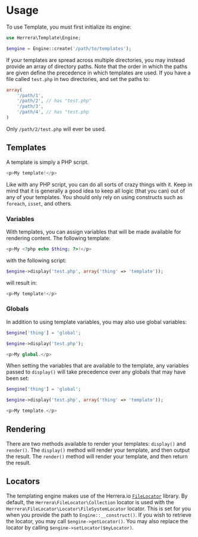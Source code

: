 Usage
=====

To use Template, you must first initialize its engine:

```php
use Herrera\Template\Engine;

$engine = Engine::create('/path/to/templates');
```

If your templates are spread across multiple directories, you may instead
provide an array of directory paths. Note that the order in which the paths
are given define the precedence in which templates are used. If you have a
file called `test.php` in two directories, and set the paths to:

```php
array(
    '/path/1',
    '/path/2', // has "test.php"
    '/path/3',
    '/path/4', // has "test.php
)
```

Only `/path/2/test.php` will ever be used.

Templates
---------

A template is simply a PHP script.

```php
<p>My template!</p>
```

Like with any PHP script, you can do all sorts of crazy things with it. Keep
in mind that it is generally a good idea to keep all logic (that you can) out
of any of your templates. You should only rely on using constructs such as
`foreach`, `isset`, and others.

### Variables

With templates, you can assign variables that will be made available for
rendering content. The following template:

```php
<p>My <?php echo $thing; ?>!</p>
```

with the following script:

```php
$engine->display('test.php', array('thing' => 'template'));
```

will result in:

```php
<p>My template!</p>
```

### Globals

In addition to using template variables, you may also use global variables:

```php
$engine['thing'] = 'global';

$engine->display('test.php');
```

```php
<p>My global.</p>
```

When setting the variables that are available to the template, any variables
passed to `display()` will take precedence over any globals that may have been
set:

```php
$engine['thing'] = 'global';

$engine->display('test.php', array('thing' => 'template'));
```

```php
<p>My template.</p>
```

Rendering
---------

There are two methods available to render your templates: `display()` and
`render()`. The `display()` method will render your template, and then output
the result. The `render()` method will render your template, and then return
the result.

Locators
--------

The templating engine makes use of the Herrera.io [`FileLocator`][] library.
By default, the `Herrera\FileLocator\Collection` locator is used with the
`Herrera\FileLocator\Locator\FileSystemLocator` locator. This is set for you
when you provide the path to `Engine::__construct()`. If you wish to retrieve
the locator, you may call `$engine->getLocator()`. You may also replace the
locator by calling `$engine->setLocator($myLocator)`.

[`FileLocator`]: https://github.com/herrera-io/php-file-locator
